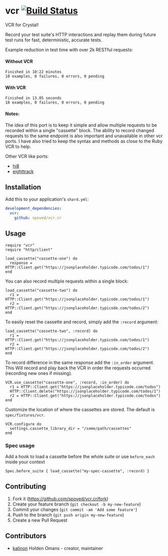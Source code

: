 # vcr [![Build Status](https://travis-ci.org/spoved/vcr.cr.svg?branch=master)](https://travis-ci.org/spoved/vcr.cr)

VCR for Crystal!

Record your test suite's HTTP interactions and replay them during future test runs for fast, deterministic, accurate tests.

Example reduction in test time with over 2k RESTful requests:

#### Without VCR
```
Finished in 10:22 minutes
18 examples, 0 failures, 0 errors, 0 pending
```

#### With VCR
```
Finished in 13.05 seconds
18 examples, 0 failures, 0 errors, 0 pending
```

#### Notes:
The idea of this port is to keep it simple and allow multiple requests to be recorded within a single "cassette" block. The ability to record changed requests to the same endpoint is also important and unavailable in other vcr ports. I have also tried to keep the syntax and methods as close to the Ruby VCR to help.

Other VCR like ports:
* [hi8](https://github.com/vonKingsley/hi8.cr)
* [eighttrack](https://github.com/russ/eighttrack)


## Installation

Add this to your application's `shard.yml`:

```yaml
development_dependencies:
  vcr:
    github: spoved/vcr.cr
```

## Usage

```crystal
require "vcr"
require "http/client"

load_cassette("cassette-one") do
  response = HTTP::Client.get("https://jsonplaceholder.typicode.com/todos/1")
end
```

You can also record multiple requests within a single block:

```crystal
load_cassette("cassette-two") do
  r1 = HTTP::Client.get("https://jsonplaceholder.typicode.com/todos/1")
  r2 = HTTP::Client.get("https://jsonplaceholder.typicode.com/todos/2")
end
```

To easily reset the cassette and record, simply add the `:record` argument:

```crystal
load_cassette("cassette-two", :record) do
  r1 = HTTP::Client.get("https://jsonplaceholder.typicode.com/todos/1")
  r2 = HTTP::Client.get("https://jsonplaceholder.typicode.com/todos/2")
end
```

To record difference in the same response add the `:in_order` argument. This Will
record and play back the VCR in order the requests occurred (recording new ones if missing).

```crystal
VCR.use_cassette("cassette-one", :record, :in_order) do
  r1 = HTTP::Client.get("https://jsonplaceholder.typicode.com/todos")
  HTTP::Client.delete("https://jsonplaceholder.typicode.com/todos/1")
  r2 = HTTP::Client.get("https://jsonplaceholder.typicode.com/todos")
end
```

Customize the location of where the cassettes are stored. The default is `spec/fixtures/vcr`.

```crystal
VCR.configure do
  settings.cassette_library_dir = "/some/path/cassettes"
end
```

### Spec usage

Add a hook to load a cassette before the whole suite or use `before_each` inside your context

```crystal
Spec.before_suite { load_cassette("my-spec-cassette", :record) }
```

## Contributing

1. Fork it (<https://github.com/spoved/vcr.cr/fork>)
2. Create your feature branch (`git checkout -b my-new-feature`)
3. Commit your changes (`git commit -am 'Add some feature'`)
4. Push to the branch (`git push origin my-new-feature`)
5. Create a new Pull Request

## Contributors

- [kalinon](https://github.com/kalinon) Holden Omans - creator, maintainer
